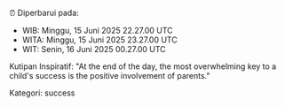 ⏰ Diperbarui pada:
- WIB: Minggu, 15 Juni 2025 22.27.00 UTC
- WITA: Minggu, 15 Juni 2025 23.27.00 UTC
- WIT: Senin, 16 Juni 2025 00.27.00 UTC

Kutipan Inspiratif:
"At the end of the day, the most overwhelming key to a child's success is the positive involvement of parents."


Kategori: success


